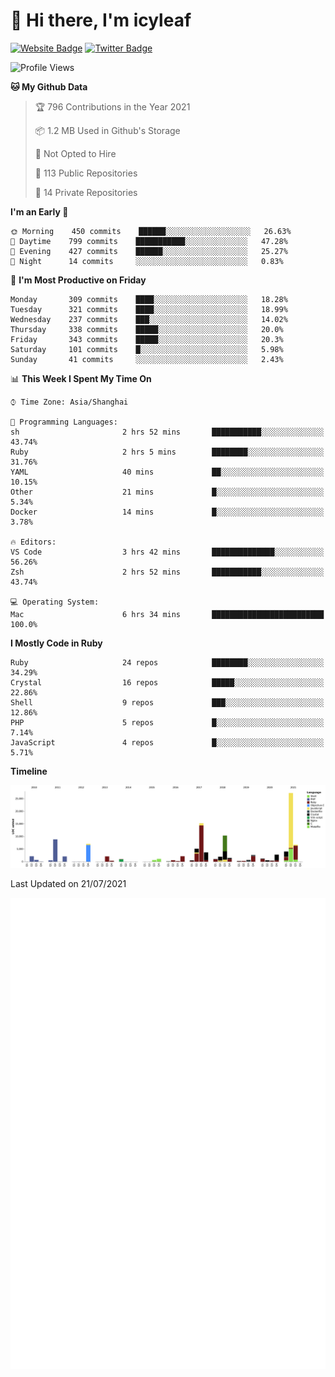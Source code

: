 # 👋 Hi there, I'm icyleaf

[![Website Badge](https://img.shields.io/badge/-icyleaf.com-444444?style=flat&logo=Google-Chrome&logoColor=f2f2f2&link=https://icyleaf.com)](https://icyleaf.com)
[![Twitter Badge](https://img.shields.io/badge/-@icyleaf-1da1f2?style=flat&labelColor=1ca0f1&logo=twitter&logoColor=white&link=https://twitter.com/icyleaf)](https://twitter.com/icyleaf)

<!--START_SECTION:waka-->
![Profile Views](http://img.shields.io/badge/Profile%20Views-1-blue)

**🐱 My Github Data** 

> 🏆 796 Contributions in the Year 2021
 > 
> 📦 1.2 MB Used in Github's Storage 
 > 
> 🚫 Not Opted to Hire
 > 
> 📜 113 Public Repositories 
 > 
> 🔑 14 Private Repositories  
 > 
**I'm an Early 🐤** 

```text
🌞 Morning    450 commits    ██████░░░░░░░░░░░░░░░░░░░   26.63% 
🌆 Daytime    799 commits    ███████████░░░░░░░░░░░░░░   47.28% 
🌃 Evening    427 commits    ██████░░░░░░░░░░░░░░░░░░░   25.27% 
🌙 Night      14 commits     ░░░░░░░░░░░░░░░░░░░░░░░░░   0.83%

```
📅 **I'm Most Productive on Friday** 

```text
Monday       309 commits    ████░░░░░░░░░░░░░░░░░░░░░   18.28% 
Tuesday      321 commits    ████░░░░░░░░░░░░░░░░░░░░░   18.99% 
Wednesday    237 commits    ███░░░░░░░░░░░░░░░░░░░░░░   14.02% 
Thursday     338 commits    █████░░░░░░░░░░░░░░░░░░░░   20.0% 
Friday       343 commits    █████░░░░░░░░░░░░░░░░░░░░   20.3% 
Saturday     101 commits    █░░░░░░░░░░░░░░░░░░░░░░░░   5.98% 
Sunday       41 commits     ░░░░░░░░░░░░░░░░░░░░░░░░░   2.43%

```


📊 **This Week I Spent My Time On** 

```text
⌚︎ Time Zone: Asia/Shanghai

💬 Programming Languages: 
sh                       2 hrs 52 mins       ███████████░░░░░░░░░░░░░░   43.74% 
Ruby                     2 hrs 5 mins        ████████░░░░░░░░░░░░░░░░░   31.76% 
YAML                     40 mins             ██░░░░░░░░░░░░░░░░░░░░░░░   10.15% 
Other                    21 mins             █░░░░░░░░░░░░░░░░░░░░░░░░   5.34% 
Docker                   14 mins             █░░░░░░░░░░░░░░░░░░░░░░░░   3.78%

🔥 Editors: 
VS Code                  3 hrs 42 mins       ██████████████░░░░░░░░░░░   56.26% 
Zsh                      2 hrs 52 mins       ███████████░░░░░░░░░░░░░░   43.74%

💻 Operating System: 
Mac                      6 hrs 34 mins       █████████████████████████   100.0%

```

**I Mostly Code in Ruby** 

```text
Ruby                     24 repos            ████████░░░░░░░░░░░░░░░░░   34.29% 
Crystal                  16 repos            █████░░░░░░░░░░░░░░░░░░░░   22.86% 
Shell                    9 repos             ███░░░░░░░░░░░░░░░░░░░░░░   12.86% 
PHP                      5 repos             █░░░░░░░░░░░░░░░░░░░░░░░░   7.14% 
JavaScript               4 repos             █░░░░░░░░░░░░░░░░░░░░░░░░   5.71%

```


**Timeline**

![Chart not found](https://raw.githubusercontent.com/icyleaf/icyleaf/main/charts/bar_graph.png) 


 Last Updated on 21/07/2021
<!--END_SECTION:waka-->

![Metrics](https://github.com/icyleaf/icyleaf/blob/main/github-metrics.svg)
